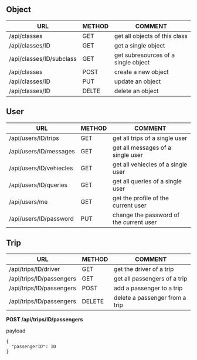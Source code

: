 ## Object

|URL | METHOD | COMMENT |
|---|---|---|
| /api/classes | GET | get all objects of this class |
| /api/classes/ID | GET | get a single object |
| /api/classes/ID/subclass | GET | get subresources of a single object |
| /api/classes | POST | create a new object |
| /api/classes/ID | PUT | update an object |
| /api/classes/ID | DELTE | delete an object |

## User

|URL | METHOD | COMMENT |
|---|---|---|
| /api/users/ID/trips | GET | get all trips of a single user |
| /api/users/ID/messages | GET | get all messages of a single user |
| /api/users/ID/vehiecles | GET | get all vehiecles of a single user |
| /api/users/ID/queries | GET | get all queries of a single user |
| /api/users/me | GET | get the profile of the current user|
| /api/users/ID/password | PUT | change the password of the current user|

## Trip

|URL | METHOD | COMMENT |
|---|---|---|
| /api/trips/ID/driver | GET | get the driver of a trip|
| /api/trips/ID/passengers | GET | get all passengers of a trip |
| /api/trips/ID/passengers | POST | add a passenger to a trip |
| /api/trips/ID/passengers | DELETE | delete a passenger from a trip |

**POST /api/trips/ID/passengers**

payload
```
{
  "passengerID": ID
}
```
